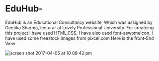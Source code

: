 # EduHub-
EduHub is an Educational Consultancy website, Which was assigned by Geetika Sharma, lecturar at Lovely Professional University. 
For createing this project I have used HTML,CSS. I have also used font-aswomeIcon. I have used some freestock images from pixcel.com
Here is the front-End View

![screen shot 2017-04-05 at 10 09 42 pm](https://cloud.githubusercontent.com/assets/8522699/24716581/2704fa20-1a4d-11e7-942d-c2412b40bfb4.png)
